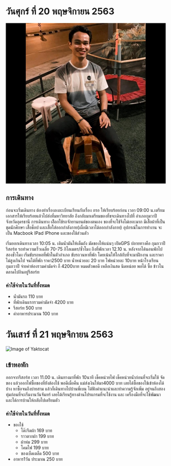 # วันศุกร์ ที่ 20 พฤษจิกายน 2563
![Image of Yaktocat](images/01.jpg)
## การเดินทาง 
ก่อนจะเริ่มเดินทาง ต้องทำเรื่องลงละเบียนเรียนกับเรื่อง กรอ ให้เรียบร้อยก่อน เวลา 09:00 น.เตรียมเอกสารให้เรียบร้อยแล้วไปส่งที่มหาวิทยาลัย ถึงกลับมาเตรียมของที่ขจะเดินทางไปที่ อำเภอกุมวาปี จังหวัดอุดรธานี การเดินทาง เลิือกใช้รถจักยานยนต์ของตนเอง ของที่จะใช้จึงไม่เยอะมาก มีเสื้อผ้าที่เป็นชุดนักศึกษา เสื้อช็อป และเสื้อใส่ออกกำลังกาย(เผื่อมีเวลาได้ออกกำลังกาย) อุปกรณ์ในการทำงาน จะเป็น Macbook IPad IPhone และของใช้ส่วนตัว 

เริ่มออกเดินทางเวลา 10:05 น. เติมน้ำมันให้เต็มถัง มัดของให้แน่นๆ เปิดGPS ปลายทางคือ กุมภวาปีรีสอร์ท รถทำความเร็วเฉลี่ย 70-75 กิโลเมตร/ชั่วโมง 
ถึงที่พักเวลา 12.10 น. หลังจากได้นอนพักไปสองชั่วโมง เริ่มขับรถหอที่พักในตัวอำเภอ ขับรถวนหาที่พัก โดยเน้นให้ใกล้กับที่จะมาฝึกงาน และราคาไม่สูงเกินไป จนได้ที่พัก ราคา2500 บาท น้ำหน่วยละ 20 บาท ไฟหน่วยละ 10บาท หน้าโรงเรียนกุมภวาปี
จ่ายค่าห้องรวมค่ามัดจำ ก็ 4200บาท หมดตัวพอดี เหลือเงินสด นิดหน่อย พอได้ ซื้อ ข้าวในตลาดไปกินอยู่รีสอร์ท
   
###   ค่าใช้จ่ายในวันที่ทั้งหมด
* น้ำมันรถ 110 บาท 
* ที่พักเดินแรกรวมค่ามัดจำ 4200 บาท
* รีสอร์ท 500 บาท
* ค่าอาหารประมาณ 100 บาท 

# วันเสาร์ ที่ 21 พฤษจิกายน 2563
![Image of Yaktocat](https://octodex.github.com/images/yaktocat.png)
## เข้าหอพัก
ออกจากรีสอร์ท เวลา 11.00 น. เดินทางมาที่พัก 10นาที เช็คหน่วยไฟ เช็คหน่วยน้ำก่อนที่จะเริ่มใช้ จัดของ แล้วออกไฟซื้อของที่ยังต้องใช้ พอดีเมื่อคืน แม่ส่งเงินให้มา4000 บาท เลยได้ซื้อของใช้เข้าห้องได้บ้าง หาซื้อจนถึงบ่ายสาม แล้วก็เดินทางไปบ้านพี่เบน ได้ฟังคำแนะนำและทำความรู้จักเพิ่ม อยู่จนถึงสองทุ่มก่อนที่จะเริ่มงานวันจันทร์ เลยได้เรียนรู้ทางด้านโปรแกรมที่จะใช้งาน และ เครื่องมือที่จะใช้พัฒนา และได้การบ้านให้กลับไปเตรียมตัว
###   ค่าใช้จ่ายในวันที่ทั้งหมด
- ของใช้
  - โต๊ะรีดผ้า 169 บาท
  - ราวตากผ้า 199 บาท
  - ผ้าห่ม 299 บาท
  - โคมไฟ 199 บาท
  - ของเบ็ดเตล็ด 500 บาท
- อาหาร1วัน ประมาณ 250 บาท
